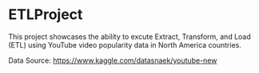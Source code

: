 # ETLProject

This project showcases the ability to excute Extract, Transform, and Load (ETL) using YouTube video popularity data in North America countries. 

Data Source: https://www.kaggle.com/datasnaek/youtube-new

